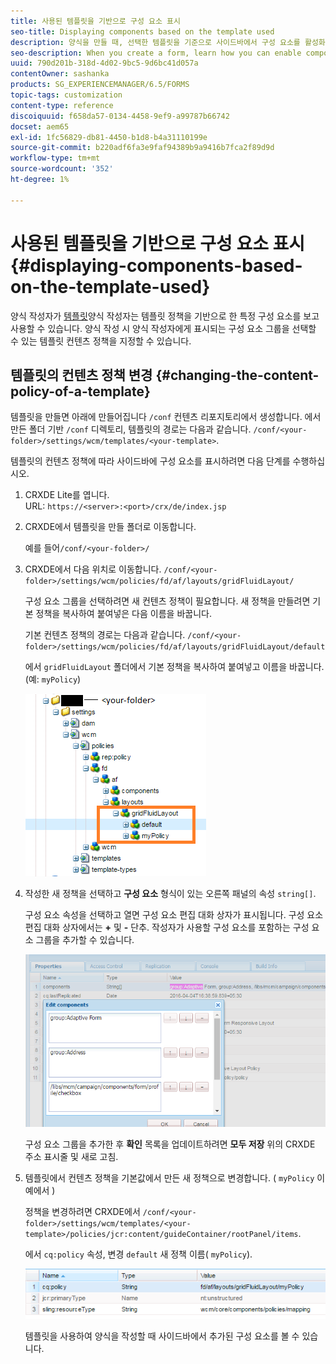 ```yaml
---
title: 사용된 템플릿을 기반으로 구성 요소 표시
seo-title: Displaying components based on the template used
description: 양식을 만들 때, 선택한 템플릿을 기준으로 사이드바에서 구성 요소를 활성화할 수 있는 방법을 알아봅니다.
seo-description: When you create a form, learn how you can enable components in the sidebar based on the template selected.
uuid: 790d201b-318d-4d02-9bc5-9d6bc41d057a
contentOwner: sashanka
products: SG_EXPERIENCEMANAGER/6.5/FORMS
topic-tags: customization
content-type: reference
discoiquuid: f658da57-0134-4458-9ef9-a99787b66742
docset: aem65
exl-id: 1fc56829-db81-4450-b1d8-b4a31110199e
source-git-commit: b220adf6fa3e9faf94389b9a9416b7fca2f89d9d
workflow-type: tm+mt
source-wordcount: '352'
ht-degree: 1%

---
```


# 사용된 템플릿을 기반으로 구성 요소 표시{#displaying-components-based-on-the-template-used}

양식 작성자가 [템플릿](../../forms/using/template-editor.md)양식 작성자는 템플릿 정책을 기반으로 한 특정 구성 요소를 보고 사용할 수 있습니다. 양식 작성 시 양식 작성자에게 표시되는 구성 요소 그룹을 선택할 수 있는 템플릿 컨텐츠 정책을 지정할 수 있습니다.

## 템플릿의 컨텐츠 정책 변경 {#changing-the-content-policy-of-a-template}

템플릿을 만들면 아래에 만들어집니다 `/conf` 컨텐츠 리포지토리에서 생성합니다. 에서 만든 폴더 기반 `/conf` 디렉토리, 템플릿의 경로는 다음과 같습니다. `/conf/<your-folder>/settings/wcm/templates/<your-template>`.

템플릿의 컨텐츠 정책에 따라 사이드바에 구성 요소를 표시하려면 다음 단계를 수행하십시오.

1. CRXDE Lite를 엽니다.\
   URL: `https://<server>:<port>/crx/de/index.jsp`
1. CRXDE에서 템플릿을 만들 폴더로 이동합니다.

   예를 들어`/conf/<your-folder>/`

1. CRXDE에서 다음 위치로 이동합니다. `/conf/<your-folder>/settings/wcm/policies/fd/af/layouts/gridFluidLayout/`

   구성 요소 그룹을 선택하려면 새 컨텐츠 정책이 필요합니다. 새 정책을 만들려면 기본 정책을 복사하여 붙여넣은 다음 이름을 바꿉니다.

   기본 컨텐츠 정책의 경로는 다음과 같습니다. `/conf/<your-folder>/settings/wcm/policies/fd/af/layouts/gridFluidLayout/default`

   에서 `gridFluidLayout` 폴더에서 기본 정책을 복사하여 붙여넣고 이름을 바꿉니다. (예: `myPolicy`)

   ![기본 정책 복사](assets/crx-default1.png)

1. 작성한 새 정책을 선택하고 **구성 요소** 형식이 있는 오른쪽 패널의 속성 `string[]`.

   구성 요소 속성을 선택하고 열면 구성 요소 편집 대화 상자가 표시됩니다. 구성 요소 편집 대화 상자에서는 **+** 및 **-** 단추. 작성자가 사용할 구성 요소를 포함하는 구성 요소 그룹을 추가할 수 있습니다.

   ![정책에서 구성 요소 추가 또는 제거](assets/add-components-list1.png)

   구성 요소 그룹을 추가한 후 **확인** 목록을 업데이트하려면 **모두 저장** 위의 CRXDE 주소 표시줄 및 새로 고침.

1. 템플릿에서 컨텐츠 정책을 기본값에서 만든 새 정책으로 변경합니다. ( `myPolicy` 이 예에서 )

   정책을 변경하려면 CRXDE에서 `/conf/<your-folder>/settings/wcm/templates/<your-template>/policies/jcr:content/guideContainer/rootPanel/items`.

   에서 `cq:policy` 속성, 변경 `default` 새 정책 이름( `myPolicy`).

   ![템플릿 콘텐츠 정책이 업데이트되었습니다.](assets/updated-policy.png)

   템플릿을 사용하여 양식을 작성할 때 사이드바에서 추가된 구성 요소를 볼 수 있습니다.
